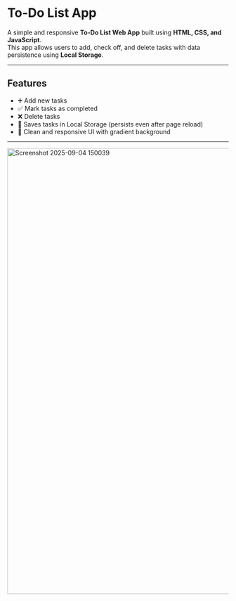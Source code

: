 # To-Do List App

A simple and responsive **To-Do List Web App** built using **HTML, CSS, and JavaScript**.  
This app allows users to add, check off, and delete tasks with data persistence using **Local Storage**.

---

##  Features
- ➕ Add new tasks
- ✅ Mark tasks as completed
- ❌ Delete tasks
- 💾 Saves tasks in Local Storage (persists even after page reload)
- 🎨 Clean and responsive UI with gradient background

---
<img width="1919" height="1015" alt="Screenshot 2025-09-04 150039" src="https://github.com/user-attachments/assets/cf09ba2e-2805-4d64-bed7-f57695e53060" />


